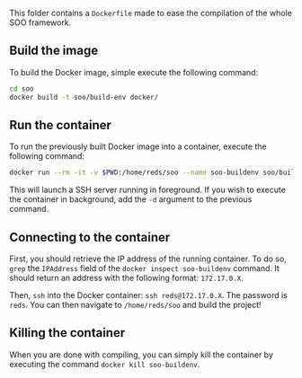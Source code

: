 This folder contains a `Dockerfile` made to ease the compilation of the whole SOO framework.


## Build the image

To build the Docker image, simple execute the following command:

```bash
cd soo
docker build -t soo/build-env docker/
```

## Run the container

To run the previously built Docker image into a container, execute the following command:

```bash
docker run --rm -it -v $PWD:/home/reds/soo --name soo-buildenv soo/build-env
```

This will launch a SSH server running in foreground. If you wish to execute the container in background, add the `-d`
argument to the previous command.


## Connecting to the container

First, you should retrieve the IP address of the running container. To do so, `grep` the `IPAddress` field of the
`docker inspect soo-buildenv` command. It should return an address with the following format: `172.17.0.X`.

Then, `ssh` into the Docker container: `ssh reds@172.17.0.X`. The password is `reds`. You can then navigate to
`/home/reds/soo` and build the project!


## Killing the container

When you are done with compiling, you can simply kill the container by executing the command `docker kill soo-buildenv`.